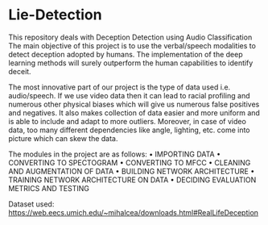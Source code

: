 # Lie-Detection
This repository deals with Deception Detection using Audio Classification 
The main objective of this project is to use the verbal/speech modalities to detect
deception adopted by humans. The implementation of the deep learning methods will
surely outperform the human capabilities to identify deceit.

The most innovative part of our project is the type of data used i.e. audio/speech. If we use
video data then it can lead to racial profiling and numerous other physical biases which will
give us numerous false positives and negatives. It also makes collection of data easier and
more uniform and is able to include and adapt to more outliers. Moreover, in case of video
data, too many different dependencies like angle, lighting, etc. come into picture which can
skew the data.

The modules in the project are as follows:
• IMPORTING DATA
• CONVERTING TO SPECTOGRAM
• CONVERTING TO MFCC
• CLEANING AND AUGMENTATION OF DATA
• BUILDING NETWORK ARCHITECTURE
• TRAINING NETWORK ARCHITECTURE ON DATA
• DECIDING EVALUATION METRICS AND TESTING

Dataset used: https://web.eecs.umich.edu/~mihalcea/downloads.html#RealLifeDeception
